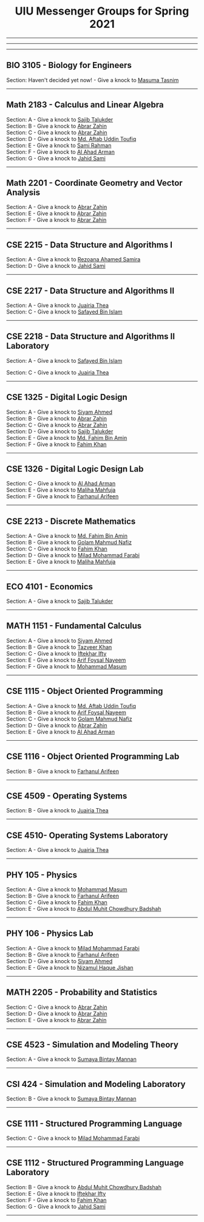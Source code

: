 <h1 align="center">  UIU Messenger Groups for Spring 2021 </h1>

<hr>
<hr>
<hr>

<h2> BIO 3105 - Biology for Engineers</h2>

Section: Haven't decided yet now! - Give a knock to [Masuma Tasnim](https://www.facebook.com/masuma.tasnum/) <br>

<hr>


<h2> Math 2183 - Calculus and Linear Algebra  </h2>

Section: A - Give a knock to [Sajib Talukder](https://www.facebook.com/Sajib.Hasan.Adil) <br>
Section: B - Give a knock to [Abrar Zahin](https://www.facebook.com/abrarzyn) <br>
Section: C - Give a knock to [Abrar Zahin](https://www.facebook.com/abrarzyn) <br>
Section: D - Give a knock to [Md. Aftab Uddin Toufiq](https://www.facebook.com/muddinofficials/) <br>
Section: E - Give a knock to [Sami Rahman](https://www.facebook.com/sutan.sharma.7/) <br>
Section: F - Give a knock to [Al Ahad Arman](https://www.facebook.com/Arman460/) <br>
Section: G - Give a knock to [Jahid Sami](https://www.facebook.com/jahidsami1/)  <br>

<hr>



<h2> Math 2201 - Coordinate Geometry and Vector Analysis  </h2>

Section: A - Give a knock to [Abrar Zahin](https://www.facebook.com/abrarzyn) <br>
Section: E - Give a knock to [Abrar Zahin](https://www.facebook.com/abrarzyn) <br>
Section: F - Give a knock to [Abrar Zahin](https://www.facebook.com/abrarzyn) <br>


<hr>


<h2> 	CSE 2215 - Data Structure and Algorithms I </h2>

Section: A - Give a knock to [Rezoana Ahamed Samira](https://www.facebook.com/rezoanaahamed.samira/) <br>
Section: D - Give a knock to [Jahid Sami](https://www.facebook.com/jahidsami1/)  <br>

<hr>



<h2> CSE 2217 - Data Structure and Algorithms II </h2>

Section: A - Give a knock to [Juairia Thea](https://www.facebook.com/juairia.thea/) <br>
Section: C - Give a knock to [Safayed Bin Islam](https://www.facebook.com/safayed.binislam.1/) <br>

<hr>

<h2> CSE 2218 - Data Structure and Algorithms II Laboratory</h2>

Section: A - Give a knock to [Safayed Bin Islam](https://www.facebook.com/safayed.binislam.1/) <br>

Section: C - Give a knock to [Juairia Thea](https://www.facebook.com/juairia.thea/) <br>


<hr>

<h2> CSE 1325 - Digital Logic Design  </h2>

Section: A - Give a knock to [Siyam Ahmed](https://www.facebook.com/m.siyam.ahmed) <br>
Section: B - Give a knock to [Abrar Zahin](https://www.facebook.com/abrarzyn) <br>
Section: C - Give a knock to [Abrar Zahin](https://www.facebook.com/abrarzyn) <br>
Section: D - Give a knock to [Sajib Talukder](https://www.facebook.com/Sajib.Hasan.Adil) <br>
Section: E - Give a knock to [Md. Fahim Bin Amin](https://www.facebook.com/iptu.fba/)  <br>
Section: F - Give a knock to [Fahim Khan](https://www.facebook.com/profile.php?id=100038580673423) <br>


<hr>

<h2> CSE 1326 - Digital Logic Design Lab </h2>

Section: C - Give a knock to [Al Ahad Arman](https://www.facebook.com/Arman460/) <br>
Section: E - Give a knock to [Maliha Mahfuja](https://www.facebook.com/natasha.islam.52687506/) <br>
Section: F - Give a knock to [Farhanul Arifeen](https://www.facebook.com/farhanul.arifeen) <br>

<hr>

<h2> CSE 2213 - Discrete Mathematics  </h2>

Section: A - Give a knock to [Md. Fahim Bin Amin](https://www.facebook.com/iptu.fba/) <br>
Section: B - Give a knock to [Golam Mahmud Nafiz](https://www.facebook.com/1000yearsoldguy) <br>
Section: C - Give a knock to [Fahim Khan](https://www.facebook.com/profile.php?id=100038580673423) <br>
Section: D - Give a knock to [Milad Mohammad Farabi](https://www.facebook.com/Miladmfarabi2/) <br>
Section: E - Give a knock to [Maliha Mahfuja](https://www.facebook.com/natasha.islam.52687506/) <br>

<hr>


<h2> ECO 4101 - Economics  </h2>

Section: A - Give a knock to [Sajib Talukder](https://www.facebook.com/Sajib.Hasan.Adil/) <br>
<hr>



<h2> MATH 1151 - Fundamental Calculus  </h2>

Section: A - Give a knock to [Siyam Ahmed](https://www.facebook.com/m.siyam.ahmed) <br>
Section: B - Give a knock to [Tazveer Khan](https://www.facebook.com/tazveerhossain.khan.7/) <br>
Section: C - Give a knock to [Iftekhar Ifty](https://www.facebook.com/iftekhar.ifty.752/) <br>
Section: E - Give a knock to [Arif Foysal Nayeem](https://www.facebook.com/ariffoysal.nayeem.9/) <br>
Section: F - Give a knock to [Mohammad Masum](https://www.facebook.com/masum3000/) <br>


<hr>

<h2> CSE 1115 - Object Oriented Programming  </h2>

Section: A - Give a knock to [Md. Aftab Uddin Toufiq](https://www.facebook.com/muddinofficials/) <br>
Section: B - Give a knock to [Arif Foysal Nayeem](https://www.facebook.com/ariffoysal.nayeem.9/) <br>
Section: C - Give a knock to [Golam Mahmud Nafiz](https://www.facebook.com/1000yearsoldguy) <br>
Section: D - Give a knock to [Abrar Zahin](https://www.facebook.com/abrarzyn/) <br>
Section: E - Give a knock to [Al Ahad Arman](https://www.facebook.com/Arman460/) <br>

<hr>

<h2> CSE 1116 - Object Oriented Programming Lab  </h2>

Section: B - Give a knock to [Farhanul Arifeen](https://www.facebook.com/farhanul.arifeen/) <br>

<hr>

<h2> CSE 4509 - Operating Systems</h2>

Section: B - Give a knock to [Juairia Thea](https://www.facebook.com/juairia.thea/) <br>

<hr>

<h2> CSE 4510- Operating Systems Laboratory</h2>

Section: A - Give a knock to [Juairia Thea](https://www.facebook.com/juairia.thea/) <br>

<hr>

<h2> PHY 105 - Physics   </h2>

Section: A - Give a knock to [Mohammad Masum](https://www.facebook.com/masum3000/) <br>
Section: B - Give a knock to [Farhanul Arifeen](https://www.facebook.com/farhanul.arifeen) <br>
Section: C - Give a knock to [Fahim Khan](https://www.facebook.com/profile.php?id=100038580673423)  <br>
Section: E - Give a knock to [Abdul Muhit Chowdhury Badshah](https://www.facebook.com/muhit.chowdhury.376/) <br>

<hr>

<h2> PHY 106 - Physics Lab  </h2>

Section: A - Give a knock to [Milad Mohammad Farabi](https://www.facebook.com/Miladmfarabi2/) <br>
Section: B - Give a knock to [Farhanul Arifeen](https://www.facebook.com/farhanul.arifeen) <br>
Section: D - Give a knock to [Siyam Ahmed](https://www.facebook.com/m.siyam.ahmed) <br>
Section: E - Give a knock to [Nizamul Haque Jishan](https://www.facebook.com/PrinceJisu920/) <br>
<hr>

<h2> MATH 2205 - Probability and Statistics  </h2>

Section: C - Give a knock to [Abrar Zahin](https://www.facebook.com/abrarzyn/) <br>
Section: D - Give a knock to [Abrar Zahin](https://www.facebook.com/abrarzyn/) <br>
Section: E - Give a knock to [Abrar Zahin](https://www.facebook.com/abrarzyn/) <br>
<hr>


<h2> CSE 4523 - Simulation and Modeling Theory</h2>

Section: A - Give a knock to [Sumaya Bintay Mannan](https://www.facebook.com/sumaya.sumayabintaymannan/) <br>

<hr>

<h2> CSI 424 - Simulation and Modeling Laboratory</h2>

Section: B - Give a knock to [Sumaya Bintay Mannan](https://www.facebook.com/sumaya.sumayabintaymannan/) <br>

<hr>



<h2> CSE 1111 - Structured Programming Language</h2>

Section: C - Give a knock to [Milad Mohammad Farabi](https://www.facebook.com/Miladmfarabi2/) <br>

<hr>

<h2> CSE 1112 - Structured Programming Language Laboratory </h2>

Section: B - Give a knock to [Abdul Muhit Chowdhury Badshah](https://www.facebook.com/muhit.chowdhury.376/) <br>
Section: E - Give a knock to [Iftekhar Ifty](https://www.facebook.com/iftekhar.ifty.752/) <br>
Section: F - Give a knock to [Fahim Khan](https://www.facebook.com/profile.php?id=100038580673423)  <br>
Section: G - Give a knock to [Jahid Sami](https://www.facebook.com/jahidsami1/)  <br>
<hr>
